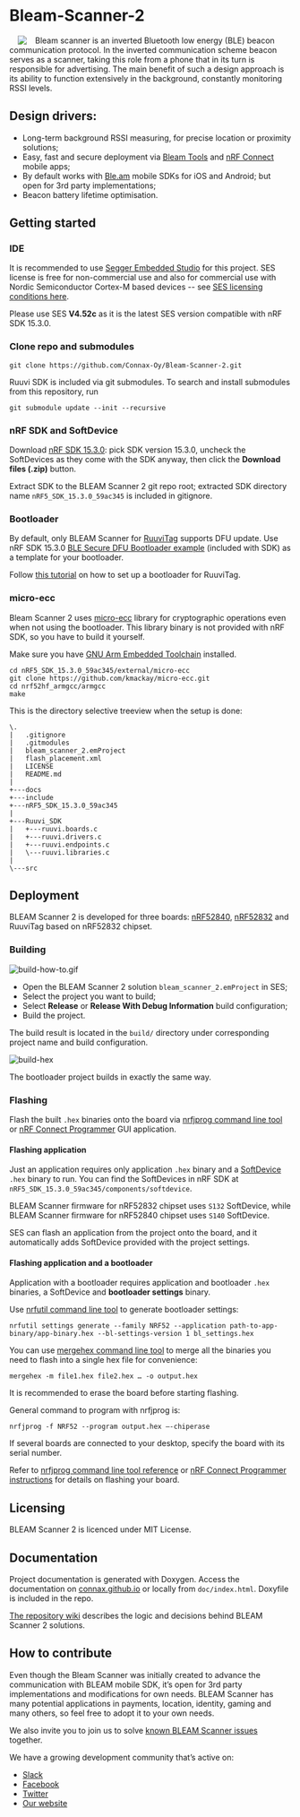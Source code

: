 # Bleam-Scanner-2

<img align="left" src="https://user-images.githubusercontent.com/44293126/112982869-ab80c700-9165-11eb-9872-a304371a0b83.png" hspace="15" style="float: left">Bleam scanner is an inverted Bluetooth low energy (BLE) beacon communication protocol. In the inverted communication scheme beacon serves as a scanner, taking this role from a phone that in its turn is responsible for advertising. The main benefit of such a design approach is its ability to function extensively in the background, constantly monitoring RSSI levels.

## Design drivers:
* Long-term background RSSI measuring, for precise location or proximity solutions; 
* Easy, fast and secure deployment via [Bleam Tools](https://play.google.com/store/apps/details?id=io.connax.bleneurowrite) and [nRF Connect](https://play.google.com/store/apps/details?id=no.nordicsemi.android.mcp&hl=en&gl=US) mobile apps; 
* By default works with [Ble.am](https://ble.am/) mobile SDKs for iOS and Android; but open for 3rd party implementations; 
* Beacon battery lifetime optimisation.

## Getting started

### IDE

It is recommended to use [Segger Embedded Studio](https://www.segger.com/downloads/embedded-studio) for this project.
SES license is free for non-commercial use and also for commercial use with Nordic Semiconductor Cortex-M based devices --
see [SES licensing conditions here](https://www.segger.com/products/development-tools/embedded-studio/license/licensing-conditions).

Please use SES **V4.52c** as it is the latest SES version compatible with nRF SDK 15.3.0.

### Clone repo and submodules

```
git clone https://github.com/Connax-Oy/Bleam-Scanner-2.git
```

Ruuvi SDK is included via git submodules. To search and install submodules from this repository, run

```
git submodule update --init --recursive
```

### nRF SDK and SoftDevice

Download [nRF SDK 15.3.0](https://www.nordicsemi.com/Software-and-tools/Software/nRF5-SDK/Download):
pick SDK version 15.3.0, uncheck the SoftDevices as they come with the SDK anyway, then click the **Download files (.zip)** button.

Extract SDK to the BLEAM Scanner 2 git repo root; extracted SDK directory name `nRF5_SDK_15.3.0_59ac345` is included in gitignore.

### Bootloader

By default, only BLEAM Scanner for [RuuviTag](https://ruuvi.com/ruuvitag/) supports DFU update.
Use nRF SDK 15.3.0 [BLE Secure DFU Bootloader example](https://infocenter.nordicsemi.com/topic/com.nordic.infocenter.sdk5.v15.3.0/ble_sdk_app_dfu_bootloader.html)
(included with SDK) as a template for your bootloader.

Follow [this tutorial](https://ruuvi.com/ruuvi-firmware-part-12-bootloader/) on how to set up a bootloader for RuuviTag.

### micro-ecc

Bleam Scanner 2 uses [micro-ecc](https://github.com/kmackay/micro-ecc) library for cryptographic operations even when not using the bootloader.
This library binary is not provided with nRF SDK, so you have to build it yourself.

Make sure you have [GNU Arm Embedded Toolchain](https://developer.arm.com/tools-and-software/open-source-software/developer-tools/gnu-toolchain/gnu-rm) installed.

```
cd nRF5_SDK_15.3.0_59ac345/external/micro-ecc
git clone https://github.com/kmackay/micro-ecc.git
cd nrf52hf_armgcc/armgcc
make
```

This is the directory selective treeview when the setup is done:
```
\.
|   .gitignore
|   .gitmodules
|   bleam_scanner_2.emProject
|   flash_placement.xml
|   LICENSE
|   README.md
|   
+---docs
+---include
+---nRF5_SDK_15.3.0_59ac345
|                       
+---Ruuvi_SDK
|   +---ruuvi.boards.c
|   +---ruuvi.drivers.c         
|   +---ruuvi.endpoints.c
|   \---ruuvi.libraries.c
|               
\---src
```

## Deployment

BLEAM Scanner 2 is developed for three boards: [nRF52840](https://infocenter.nordicsemi.com/topic/struct_nrf52/struct/nrf52840.html),
[nRF52832](https://infocenter.nordicsemi.com/topic/struct_nrf52/struct/nrf52832.html)
and RuuviTag based on nRF52832 chipset.

### Building

![build-how-to.gif](https://user-images.githubusercontent.com/6717015/112985128-79249900-9168-11eb-858a-b3249097cd05.gif)

* Open the BLEAM Scanner 2 solution `bleam_scanner_2.emProject` in SES;
* Select the project you want to build;
* Select **Release** or **Release With Debug Information** build configuration;
* Build the project.

The build result is located in the `build/` directory under corresponding project name and build configuration.

![build-hex](https://user-images.githubusercontent.com/6717015/112979790-b9344d80-9161-11eb-9f84-b974ac7a39a1.png)

The bootloader project builds in exactly the same way.

### Flashing

Flash the built `.hex` binaries onto the board via [nrfjprog command line tool](https://infocenter.nordicsemi.com/index.jsp?topic=%2Fug_nrf_cltools%2FUG%2Fcltools%2Fnrf_nrfjprogexe.html)
or [nRF Connect Programmer](https://infocenter.nordicsemi.com/index.jsp?topic=%2Fug_nc_programmer%2FUG%2Fnrf_connect_programmer%2Fncp_introduction.html) GUI application.

#### Flashing application

Just an application requires only application `.hex` binary and a [SoftDevice](https://infocenter.nordicsemi.com/topic/struct_nrf52/struct/nrf52_softdevices.html) `.hex` binary to run.
You can find the SoftDevices in nRF SDK at `nRF5_SDK_15.3.0_59ac345/components/softdevice`.

BLEAM Scanner firmware for nRF52832 chipset uses `S132` SoftDevice,
while BLEAM Scanner firmware for nRF52840 chipset uses `S140` SoftDevice.

SES can flash an application from the project onto the board, and it automatically adds SoftDevice provided with the project settings.

#### Flashing application and a bootloader

Application with a bootloader requires application and bootloader `.hex` binaries, a SoftDevice and **bootloader settings** binary.

Use [nrfutil command line tool](https://infocenter.nordicsemi.com/index.jsp?topic=%2Fug_nrfutil%2FUG%2Fnrfutil%2Fnrfutil_intro.html) to generate bootloader settings:
```
nrfutil settings generate --family NRF52 --application path-to-app-binary/app-binary.hex --bl-settings-version 1 bl_settings.hex
```

You can use [mergehex command line tool](https://infocenter.nordicsemi.com/topic/ug_nrf_cltools/UG/cltools/nrf_mergehex.html)
to merge all the binaries you need to flash into a single hex file for convenience:
```
mergehex -m file1.hex file2.hex … -o output.hex
```

It is recommended to erase the board before starting flashing.

General command to program with nrfjprog is:
```
nrfjprog -f NRF52 --program output.hex –-chiperase
```

If several boards are connected to your desktop, specify the board with its serial number.

Refer to [nrfjprog command line tool reference](https://infocenter.nordicsemi.com/topic/ug_nrf_cltools/UG/cltools/nrf_nrfjprogexe_reference.html)
or [nRF Connect Programmer instructions](https://infocenter.nordicsemi.com/topic/ug_nc_programmer/UG/nrf_connect_programmer/ncp_programming_dongle.html)
for details on flashing your board.

## Licensing

BLEAM Scanner 2 is licenced under MIT License.

## Documentation

Project documentation is generated with Doxygen.
Access the documentation on [connax.github.io](connax.github.io/Bleam-Scanner-2) or locally from `doc/index.html`.
Doxyfile is included in the repo.

[The repository wiki](https://github.com/Connax-Oy/Bleam-Scanner-2/wiki) describes the logic and decisions behind BLEAM Scanner 2 solutions.

## How to contribute

Even though the Bleam Scanner was initially created to advance the communication with BLEAM mobile SDK,
it’s open for 3rd party implementations and modifications for own needs.
BLEAM Scanner has many potential applications in payments, location, identity, gaming and many others,
so feel free to adopt it to your own needs.

We also invite you to join us to solve [known BLEAM Scanner issues](https://github.com/Connax-Oy/Bleam-Scanner-2/wiki#unsolved-problems) together.

We have a growing development community that’s active on:

* [Slack](https://join.slack.com/t/bleamspace/shared_invite/zt-o1w10ohw-iyzmqOkV24zh_yiYIkEbTw) 
* [Facebook](http://facebook.com/groups/connax/)
* [Twitter](https://twitter.com/bleam_official)
* [Our website](https://ble.am/opensource)

